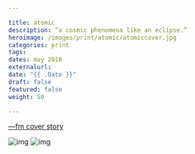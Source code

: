```yaml
---

title: atomic
description: “a cosmic phenomena like an eclipse.”
heroimage: /images/print/atomic/atomiccover.jpg
categories: print
tags: 
dates: may 2018
externalurl:
date: "{{ .Date }}"
draft: false
featured: false
weight: 50

---
```


[—fm cover story](https://www.thecrimson.com/article/2018/3/22/nuke-scrut/)

![img](/images/print/atomic/atomicoriginal.jpg)
![img](/images/print/atomic/atomic2.jpg)